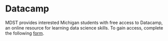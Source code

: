 # Datacamp

MDST provides interested Michigan students with free access to Datacamp, an online resource for learning data science skills. To gain access, complete the following [form](https://forms.gle/GEkCh1AzH946JN3h8).
